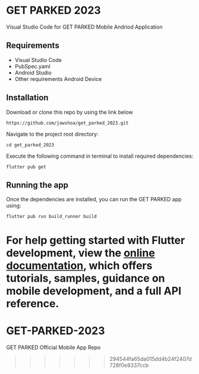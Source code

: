 # GET PARKED 2023

Visual Studio Code for GET PARKED Mobile Andriod Application


## Requirements
* Visual Studio Code
* PubSpec.yaml
* Android Studio
* Other requirements
    Android Device




## Installation

Download or clone this repo by using the link below

```
https://github.com/jawshoa/get_parked_2023.git
```



Navigate to the project root directory:
```
cd get_parked_2023
```

Execute the following command in terminal to install required dependencies:
```
flutter pub get
```


## Running the app 
Once the dependencies are installed, you can run the GET PARKED app using:
```
flutter pub run build_runner build
```

For help getting started with Flutter development, view the
[online documentation](https://docs.flutter.dev/), which offers tutorials,
samples, guidance on mobile development, and a full API reference.
=======
# GET-PARKED-2023
GET PARKED Official Mobile App Repo
>>>>>>> 294544fa65da015dd4b24f2407d728f0e8337ccb
